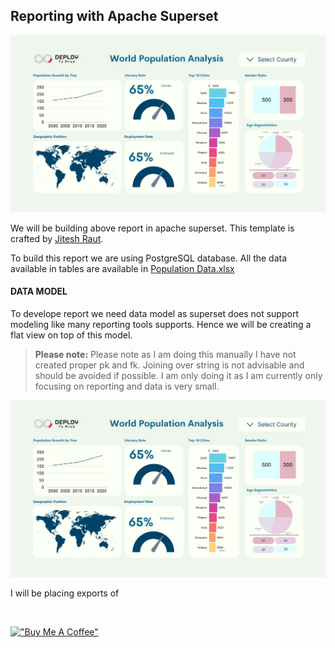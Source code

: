 ## Reporting with Apache Superset

![World Population](./assets/world_population_reporting_template.jpeg)


We will be building above report in apache superset. This template is crafted by [Jitesh Raut](http://www.jiteshraut.me/).


To build this report we are using PostgreSQL database. All the data available in tables are available in [Population Data.xlsx](./Data/Population%20Data.xlsx)


#### DATA MODEL

To develope report we need data model as superset does not support modeling like many reporting tools supports. Hence we will be creating a flat view on top of this model. 

> **Please note:**  Please note as I am doing this manually I have not created proper pk and fk. Joining over string is not advisable and should be avoided if possible. I am only doing it as I am currently only focusing on reporting and data is very small.

![Data Model](./assets/world_population_reporting_template.jpeg)

I will be placing exports of 

&nbsp;
&nbsp;
&nbsp;

[!["Buy Me A Coffee"](https://www.buymeacoffee.com/assets/img/custom_images/orange_img.png)](https://www.buymeacoffee.com/shantanukhond)